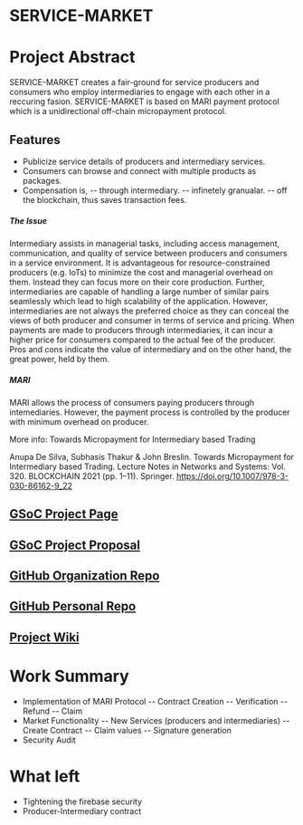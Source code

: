 # SERVICE-MARKET

# Project Abstract

SERVICE-MARKET creates a fair-ground for service producers and consumers who employ intermediaries to engage with each other in a reccuring fasion. SERVICE-MARKET is based on MARI payment protocol which is a unidirectional off-chain micropayment protocol. 

## Features
- Publicize service details of producers and intermediary services.
- Consumers can browse and connect with multiple products as packages.
- Compensation is,
-- through intermediary.
-- infinetely granualar.
-- off the blockchain, thus saves transaction fees.

##### The Issue
Intermediary assists in managerial tasks, including access management, communication, and quality of service between producers and consumers in a service environment. It is advantageous for resource-constrained producers (e.g. IoTs) to minimize the cost and managerial overhead on them. Instead they can focus more on their core production. Further, intermediaries are capable of handling a large number of similar pairs seamlessly which lead to high scalability of the application. However, intermediaries are not always the preferred choice as they can conceal the views of both producer and consumer in terms of service and pricing. When payments are made to producers through intermediaries, it can incur a higher price for consumers compared to the actual fee of the producer. Pros and cons indicate the value of intermediary and on the other hand, the great power, held by them. 

##### MARI

MARI allows the process of consumers paying producers through intemediaries. However, the payment process is controlled by the producer with minimum overhead on producer.

More info: Towards Micropayment for Intermediary based Trading

Anupa De Silva, Subhasis Thakur & John Breslin. Towards Micropayment for Intermediary based Trading.  Lecture Notes in Networks and Systems: Vol. 320. BLOCKCHAIN 2021 (pp. 1–11). Springer. https://doi.org/10.1007/978-3-030-86162-9_22

## [GSoC Project Page](https://github.com/scorelab/Service-Market)

## [GSoC Project Proposal](https://github.com/anupasm/Service-Market/blob/main/docs/proposal.pdf)

## [GitHub Organization Repo](https://github.com/scorelab)

## [GitHub Personal Repo](https://github.com/anupasm/)

## [Project Wiki](https://github.com/anupasm/Service-Market/blob/main/README.md)

# Work Summary
- Implementation of MARI Protocol
-- Contract Creation
-- Verification
-- Refund
-- Claim
- Market Functionality
-- New Services (producers and intermediaries)
-- Create Contract
-- Claim values
-- Signature generation
- Security Audit

# What left
- Tightening the firebase security
- Producer-Intermediary contract
